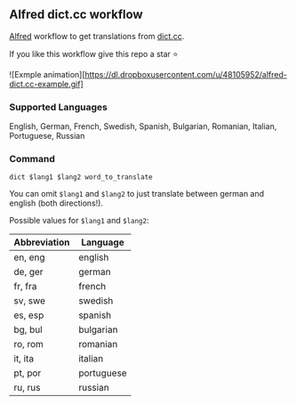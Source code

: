 ## Alfred dict.cc workflow

[Alfred](https://www.alfredapp.com/) workflow to get translations from [dict.cc](http//dict.cc).

If you like this workflow give this repo a star ⭐

![Exmple animation][https://dl.dropboxusercontent.com/u/48105952/alfred-dict.cc-example.gif]


### Supported Languages
English, German, French, Swedish, Spanish, Bulgarian, Romanian, Italian, Portuguese, Russian

### Command
`dict $lang1 $lang2 word_to_translate`

You can omit `$lang1` and `$lang2` to just translate between german and english (both directions!).

Possible values for `$lang1` and `$lang2`:


| Abbreviation  | Language  |
|---------------|---|
| en, eng | english |
| de, ger | german |
| fr, fra | french |
| sv, swe | swedish |
| es, esp | spanish |
| bg, bul | bulgarian |
| ro, rom | romanian |
| it, ita | italian |
| pt, por | portuguese |
| ru, rus | russian |
